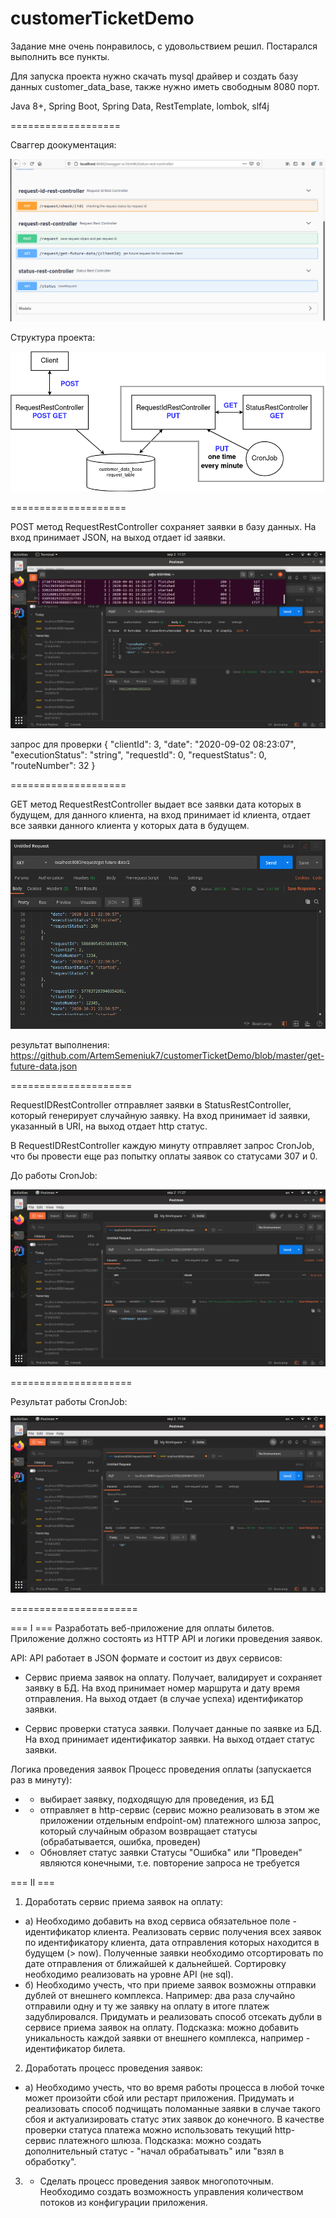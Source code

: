 # customerTicketDemo
Задание мне очень понравилось, с удовольствием решил. Постарался выполнить все пункты.

Для запуска проекта нужно скачать mysql драйвер и создать базу данных customer_data_base, 
также нужно иметь свободным 8080 порт.

Java 8+,
Spring Boot,
Spring Data,
RestTemplate,
lombok, slf4j

===================

Сваггер доокументация:

![alt text](https://github.com/ArtemSemeniuk7/customerTicketDemo/blob/master/swagger.png)



Структура проекта:


![alt text](https://github.com/ArtemSemeniuk7/customerTicketDemo/blob/master/project.png)

====================

POST метод RequestRestController сохраняет заявки в базу данных. На вход принимает JSON, на выход отдает id заявки.



![alt text](https://github.com/ArtemSemeniuk7/customerTicketDemo/blob/master/request-post.png)

запрос для проверки
{
  "clientId": 3,
  "date": "2020-09-02 08:23:07",
  "executionStatus": "string",
  "requestId": 0,
  "requestStatus": 0,
  "routeNumber": 32
}

====================

GET метод RequestRestController выдает все заявки дата которых в будущем, для данного клиента, на вход принимает id клиента, отдает все заявки данного клиента у которых дата в будущем.


![alt text](https://github.com/ArtemSemeniuk7/customerTicketDemo/blob/master/request-get-future-data%7Bid%7D.png)

результат выполнения:
https://github.com/ArtemSemeniuk7/customerTicketDemo/blob/master/get-future-data.json

=====================

RequestIDRestController отправляет заявки в StatusRestController, который генерирует случайную заявку. На вход принимает id заявки, указанный в URI, на выход отдает http статус.

В RequestIDRestController каждую минуту отправляет запрос CronJob, что бы провести еще раз попытку оплаты заявок со статусами 307 и 0.

До работы CronJob:


![alt text](https://github.com/ArtemSemeniuk7/customerTicketDemo/blob/master/get-request-check-%7Bid%7D%20before%20cron%20job.png)

=====================

Результат работы CronJob:

![alt text](https://github.com/ArtemSemeniuk7/customerTicketDemo/blob/master/get-request-check-%7Bid%7D%20after%20cron%20job.png)

======================


=== I ===
Разработать веб-приложение для оплаты билетов. Приложение должно состоять из HTTP API и логики проведения заявок.

API:
API работает в JSON формате и состоит из двух сервисов:
* Сервис приема заявок на оплату. Получает, валидирует и сохраняет заявку в БД.
На вход принимает номер маршрута и дату время отправления.
На выход отдает (в случае успеха) идентификатор заявки.

* Сервис проверки статуса заявки. Получает данные по заявке из БД.
На вход принимает идентификатор заявки.
На выход отдает статус заявки.

Логика проведения заявок
Процесс проведения оплаты (запускается раз в минуту):
+ * выбирает заявку, подходящую для проведения, из БД
+ * отправляет в http-сервис (сервис можно реализовать в этом же приложении отдельным endpoint-ом) платежного шлюза запрос, который случайным образом возвращает статусы (обрабатывается, ошибка, проведен)
+ * Обновляет статус заявки
Статусы "Ошибка" или "Проведен" являются конечными, т.е. повторение запроса не требуется

=== II ===
1. Доработать сервис приема заявок на оплату:
+ а) Необходимо добавить на вход сервиса обязательное поле - идентификатор клиента.
Реализовать сервис получения всех заявок по идентификатору клиента, дата отправления которых находится в будущем (> now). Полученные заявки необходимо отсортировать по дате отправления от ближайшей к дальнейшей. Сортировку необходимо реализовать на уровне API (не sql).
+ б) Необходимо учесть, что при приеме заявок возможны отправки дублей от внешнего комплекса. Например: два раза случайно отправили одну и ту же заявку на оплату в итоге платеж задублировался. Придумать и реализовать способ отсекать дубли в сервисе приема заявок на оплату.
Подсказка: можно добавить уникальность каждой заявки от внешнего комплекса, например - идентификатор билета.

2. Доработать процесс проведения заявок:
+ а) Необходимо учесть, что во время работы процесса в любой точке может произойти сбой или рестарт приложения. Придумать и реализовать способ подчищать поломанные заявки в случае такого сбоя и актуализировать статус этих заявок до конечного. В качестве проверки статуса платежа можно использовать текущий http-сервис платежного шлюза.
Подсказка: можно создать дополнительный статус - "начал обрабатывать" или "взял в обработку".

3. + Сделать процесс проведения заявок многопоточным. Необходимо создать возможность управления количеством потоков из конфигурации приложения.

